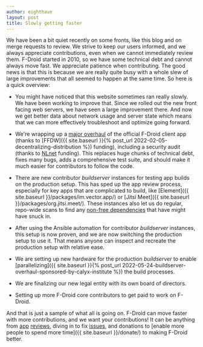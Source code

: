 ```yaml
---
author: eighthave
layout: post
title: Slowly getting faster
---
```


We have been a bit quiet recently on some fronts, like this blog and on merge requests to review.  We strive to keep our users informed, and we always appreciate contributions, even when we cannot immediately review them. F-Droid started in 2010, so we have some technical debt and cannot always move fast.  We appreciate patience when contributing.  The good news is that this is because we are really quite busy with a whole slew of large improvements that all seemed to happen at the same time.  So here is a quick overview:

* You might have noticed that this website sometimes ran really slowly.  We have been working to improve that.  Since we rolled out the new front facing web servers, we have seen a large improvement there.  And now we get better data about network usage and server state which means that we can more effectively troubleshoot and optimize going forward.

* We're wrapping up a [major overhaul](https://gitlab.com/fdroid/fdroidclient/-/milestones/49) of the official F-Droid client app (thanks to [FFDW]({{ site.baseurl }}{% post_url 2022-02-05-decentralizing-distribution %}) funding), including a security audit (thanks to [NLnet](https://nlnet.nl/project/F-Droid-Trackers/) funding).  This replaces huge chunks of technical debt, fixes many bugs, adds a comprehensive test suite, and should make it much easier for contributors to follow the code.

* There are new contributor _buildserver_ instances for testing app builds on the production setup.  This has sped up the app review process, especially for key apps that are complicated to build, like [Element]({{ site.baseurl }}/packages/im.vector.app/) or [Jitsi Meet]({{ site.baseurl }}/packages/org.jitsi.meet/). These instances also let us do regular, repo-wide scans to find any [non-free dependencies](https://gitlab.com/fdroid/fdroidserver/-/issues/1004) that have might have snuck in.

* After using the Ansible automation for contributor _buildserver_ instances, this setup is now proven, and we are now switching the production setup to use it.  That means anyone can inspect and recreate the production setup with relative ease.

* We are setting up new hardware for the production _buildserver_ to enable [parallelizing]({{ site.baseurl }}{% post_url 2022-05-24-buildserver-overhaul-sponsored-by-calyx-institute %}) the build processes.

* We are finalizing our new legal entity with its own board of directors.

* Setting up more F-Droid core contributors to get paid to work on F-Droid.

And that is just a sample of what all is going on.  F-Droid can move faster with more contributions, and we want your contributions!  It can be anything from [app](https://gitlab.com/fdroid/rfp/-/issues) [reviews](https://gitlab.com/fdroid/fdroiddata/-/merge_requests), diving in to fix [issues](https://gitlab.com/groups/fdroid/-/issues/?sort=updated_desc&state=opened&label_name%5B%5D=help-wanted), and donations to [enable more people to spend more time]({{ site.baseurl }}/donate/) to making F-Droid better.
